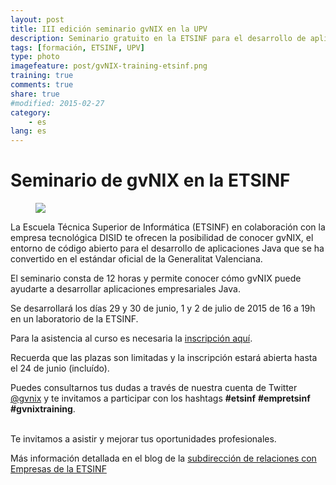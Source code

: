 ```yaml
---
layout: post
title: III edición seminario gvNIX en la UPV
description: Seminario gratuito en la ETSINF para el desarrollo de aplicaciones Java con gvNIX
tags: [formación, ETSINF, UPV]
type: photo
imagefeature: post/gvNIX-training-etsinf.png
training: true
comments: true
share: true
#modified: 2015-02-27
category:
    - es
lang: es
---
```


# Seminario de gvNIX en la ETSINF

<div class="col-md-6">
<figure>
  <img src="{{ site.url }}/images/post/gvNIX-training-etsinf.png">
</figure>
</div>

<div class="col-md-6">
<p>
La Escuela Técnica Superior de Informática (ETSINF) en colaboración con la
empresa tecnológica DISID te ofrecen la posibilidad de conocer gvNIX,
el entorno de código abierto para el desarrollo de aplicaciones Java
que se ha convertido en el estándar oficial de la Generalitat Valenciana.
</p>
</div>

El seminario consta de 12 horas y permite conocer cómo gvNIX puede ayudarte a desarrollar aplicaciones empresariales Java.

Se desarrollará los días 29 y 30 de junio, 1 y 2 de julio de 2015 de 16 a 19h en un laboratorio de la ETSINF.

Para la asistencia al curso es necesaria la [inscripción aquí](https://docs.google.com/forms/d/170-0_TKw5g1nrGSTtuP7DmomuVSXXz98RmGA07baulk/viewform).

Recuerda que las plazas son limitadas y la inscripción estará abierta
hasta el 24 de junio (incluído).

Puedes consultarnos tus dudas a través de nuestra cuenta de Twitter [@gvnix](http://twitter.com/gvnix)
y te invitamos a participar con los hashtags **#etsinf** **#empretsinf** **#gvnixtraining**.

<br>
Te invitamos a asistir y mejorar tus oportunidades profesionales.

Más información detallada en el blog de la [subdirección de relaciones con Empresas de la ETSINF](http://empretsinf.blogs.upv.es/2015/06/18/seminario-gratuito-gvnix-en-la-etsinf-2/)
